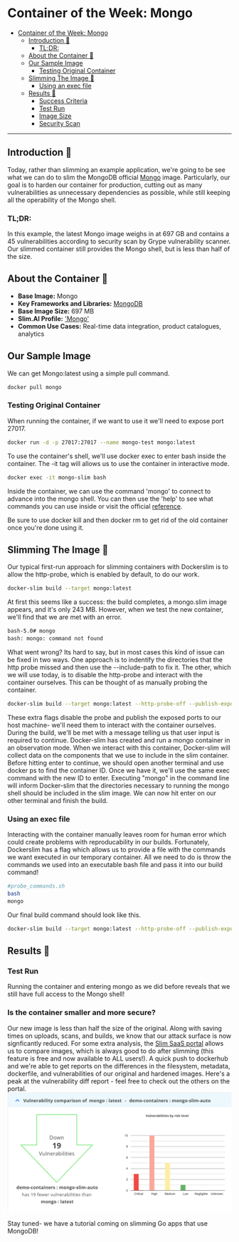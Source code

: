 # Container of the Week: Mongo

- [Container of the Week: Mongo](#container-of-the-week-mongo)
  - [Introduction :wave:](#introduction-wave)
    - [TL;DR:](#tldr)
  - [About the Container :thinking:](#about-the-container-thinking)
  - [Our Sample Image](#our-sample-image)
    - [Testing Original Container](#testing-original-container)
  - [Slimming The Image :mechanical_arm:](#slimming-the-image-mechanical_arm)
      - [Using an exec file](#using-an-exec-file)
  - [Results :raised_hands:](#results-raised_hands)
    - [Success Criteria](#success-criteria)
    - [Test Run](#test-run)
    - [Image Size](#image-size)
    - [Security Scan](#security-scan)

---
## Introduction :wave:
Today, rather than slimming an example application, we're going to be see what we can do to slim the MongoDB official [Mongo](https://hub.docker.com/_/mongo) image. Particularly, our goal is to harden our container for production, cutting out as many vulnerabilities as unnecessary dependencies as possible, while still keeping all the operability of the Mongo shell.


### TL;DR:

In this example, the latest Mongo image weighs in at 697 GB and contains a 45 vulnerabilities according to security scan by Grype vulnerability scanner. Our slimmed container still provides the Mongo shell, but is less than half of the size.

## About the Container :thinking:
- **Base Image:** Mongo
- **Key Frameworks and Libraries:** [MongoDB](https://www.mongodb.com//)
- **Base Image Size:** 697 MB
- **Slim.AI Profile:** ['Mongo'](https://portal.slim.dev/home/profile/dockerhub%3A%2F%2Fdockerhub.public%2Flibrary%2Fmongo%3Alatest)
- **Common Use Cases:** Real-time data integration, product catalogues, analytics

## Our Sample Image 

We can get Mongo:latest using a simple pull command.

```bash
docker pull mongo
```

### Testing Original Container

When running the container, if we want to use it we'll need to expose port 27017.

```bash
docker run -d -p 27017:27017 --name mongo-test mongo:latest
```

To use the container's shell, we'll use docker exec to enter bash inside the container. The -it tag will allows us to use the container in interactive mode.

```bash
docker exec -it mongo-slim bash
```

Inside the container, we can use the command 'mongo' to connect to advance into the mongo shell. You can then use the 'help' to see what commands you can use inside or visit the official [reference](https://www.mongodb.com/docs/manual/reference/mongo-shell/).

Be sure to use docker kill and then docker rm to get rid of the old container once you're done using it.

## Slimming The Image :mechanical_arm:

Our typical first-run approach for slimming containers with Dockerslim is to allow the http-probe, which is enabled by default, to do our work.

```bash
docker-slim build --target mongo:latest
```
At first this seems like a success: the build completes, a mongo.slim image appears, and it's only 243 MB. 
However, when we test the new container, we'll find that we are met with an error.

```bash
bash-5.0# mongo
bash: mongo: command not found
```
What went wrong? Its hard to say, but in most cases this kind of issue can be fixed in two ways. One approach is to indentify the directories that the http probe missed and then use the --include-path <File path> to fix it. The other, which we will use today, is to disable the http-probe and interact with the container ourselves. This can be thought of as manually probing the container.

```bash
docker-slim build --target mongo:latest --http-probe-off --publish-exposed-ports
```
These extra flags disable the probe and publish the exposed ports to our host machine- we'll need them to interact with the container ourselves. During the build, we'll be met with a message telling us that user input is required to continue. Docker-slim has created and run a mongo container in an observation mode. When we interact with this container, Docker-slim will collect data on the components that we use to include in the slim container. Before hitting enter to continue, we should open another terminal and use docker ps to find the container ID. Once we have it, we'll use the same exec command with the new ID to enter. Executing "mongo" in the command line will inform Docker-slim that the directories necessary to running the mongo shell should be included in the slim image. We can now hit enter on our other terminal and finish the build.

### Using an exec file

Interacting with the container manually leaves room for human error which could create problems with reproducability in our builds. Fortunately, Dockerslim has a flag which allows us to provide a file with the commands we want executed in our temporary container. All we need to do is throw the commands we used into an executable bash file and pass it into our build command!

```bash
#probe_commands.sh
bash
mongo
```
Our final build command should look like this.
  
```bash
docker-slim build --target mongo:latest --http-probe-off --publish-exposed-ports --exec_file probe_commands.sh
```

## Results :raised_hands:

### Test Run 
Running the container and entering mongo as we did before reveals that we still have full access to the Mongo shell!
  
### Is the container smaller and more secure?
Our new image is less than half the size of the original. Along with saving times on uploads, scans, and builds, we know that our attack surface is now signficantly reduced. For some extra analysis, the [Slim SaaS portal](https://portal.slim.dev/home) allows us to compare images, which is always good to do after slimming (this feature is free and now available to ALL users!). A quick push to dockerhub and we're able to get reports on the differences in the filesystem, metadata, dockerfile, and vulnerabilities of our original and hardened images. Here's a peak at the vulnerability diff report - feel free to check out the others on the portal. 
  ![Mongo Vuln Diff](/images/mongo-vulns.PNG)

Stay tuned- we have a tutorial coming on slimming Go apps that use MongoDB!
